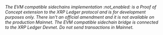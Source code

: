 _The EVM compatible sidechains implementation :not_enabled: is a Proof of Concept extension to the XRP Ledger protocol and is for development purposes only. There isn't an official amendment and it is not available on the production Mainnet. The EVM compatible sidechain bridge is connected to the XRP Ledger Devnet. Do not send transactions in Mainnet._ 
